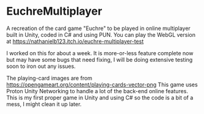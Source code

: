 # EuchreMultiplayer
A recreation of the card game "Euchre" to be played in online multiplayer built in Unity, coded in C# and using PUN.
You can play the WebGL version at https://nathanielb123.itch.io/euchre-multiplayer-test

I worked on this for about a week. It is more-or-less feature complete now but may have some bugs that need fixing, I will be doing extensive testing soon to iron out any issues.

The playing-card images are from https://opengameart.org/content/playing-cards-vector-png
This game uses Proton Unity Networking to handle a lot of the back-end online features.
This is my first proper game in Unity and using C# so the code is a bit of a mess, I might clean it up later.
